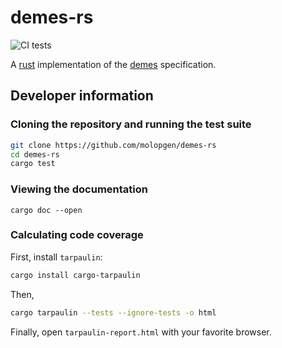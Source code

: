 # demes-rs

![CI tests](https://github.com/molpopgen/demes-rs/workflows/CI/badge.svg)

A [rust](https://www.rustlang.org) implementation of the [demes](https://popsim-consortium.github.io/demes-spec-docs/main/introduction.html#sec-intro) specification.

## Developer information

### Cloning the repository and running the test suite

```sh
git clone https://github.com/molopgen/demes-rs
cd demes-rs
cargo test
```

### Viewing the documentation

```
cargo doc --open
```

### Calculating code coverage

First, install `tarpaulin`:

```sh
cargo install cargo-tarpaulin
```

Then,

```sh
cargo tarpaulin --tests --ignore-tests -o html
```

Finally, open `tarpaulin-report.html` with your favorite browser.

